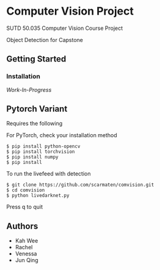 # Computer Vision Project
SUTD 50.035 Computer Vision Course Project

Object Detection for Capstone

## Getting Started
### Installation
_Work-In-Progress_

## Pytorch Variant
Requires the following

For PyTorch, check your installation method
```
$ pip install python-opencv
$ pip install torchvision
$ pip install numpy
$ pip install
```
To run the livefeed with detection
```
$ git clone https://github.com/scarmaten/comvision.git
$ cd comvision
$ python livedarknet.py
```
Press q to quit

## Authors
* Kah Wee
* Rachel
* Venessa
* Jun Qing